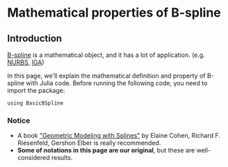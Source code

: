 # Mathematical properties of B-spline

## Introduction
[B-spline](https://en.wikipedia.org/wiki/B-spline) is a mathematical object, and it has a lot of application. (e.g. [NURBS](https://en.wikipedia.org/wiki/Non-uniform_rational_B-spline), [IGA](https://en.wikipedia.org/wiki/Isogeometric_analysis))

In this page, we'll explain the mathematical definition and property of B-spline with Julia code.
Before running the following code, you need to import the package:
```@example
using BasicBSpline
```

### Notice
* A book ["Geometric Modeling with Splines"](https://www.routledge.com/p/book/9780367447243) by Elaine Cohen, Richard F. Riesenfeld, Gershon Elber is really recommended.
* **Some of notations in this page are our original**, but these are well-considered results.
